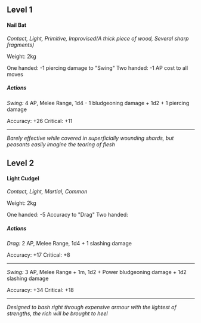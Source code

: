 ## Level 1
#### Nail Bat
*Contact, Light, Primitive, Improvised(A thick piece of wood, Several sharp fragments)*

Weight: 2kg

One handed: -1 piercing damage to "Swing"
Two handed: -1 AP cost to all moves

##### Actions

*Swing:* 4 AP, Melee Range, 1d4 - 1 bludgeoning damage + 1d2 + 1 piercing damage

Accuracy: +26
Critical: +11

---
*Barely effective while covered in superficially wounding shards, but peasants easily imagine the tearing of flesh*

## Level 2
#### Light Cudgel
*Contact, Light, Martial, Common*

Weight: 2kg

One handed: -5 Accuracy to "Drag"
Two handed: 

##### Actions

*Drag:* 2 AP, Melee Range, 1d4 + 1 slashing damage

Accuracy: +17
Critical: +8

---

*Swing:* 3 AP, Melee Range + 1m, 1d2 + Power bludgeoning damage + 1d2 slashing damage

Accuracy: +34
Critical: +18

---
*Designed to bash right through expensive armour with the lightest of strengths, the rich will be brought to heel*